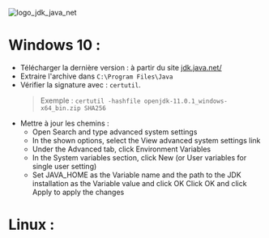 ![logo_jdk_java_net](https://user-images.githubusercontent.com/19194678/47614657-89218580-daa3-11e8-9d37-b4764e9d80db.png)

# Windows 10 :
- Télécharger la dernière version : à partir du site [jdk.java.net/](http://jdk.java.net/)
- Extraire l'archive dans `C:\Program Files\Java`
- Vérifier la signature avec : `certutil`.
  > Exemple : `certutil -hashfile openjdk-11.0.1_windows-x64_bin.zip SHA256`
- Mettre à jour les chemins :
  - Open Search and type advanced system settings
  - In the shown options, select the View advanced system settings link
  - Under the Advanced tab, click Environment Variables
  - In the System variables section, click New (or User variables for single user setting)
  - Set JAVA_HOME as the Variable name and the path to the JDK installation as the Variable value and click OK
    Click OK and click Apply to apply the changes


# Linux :